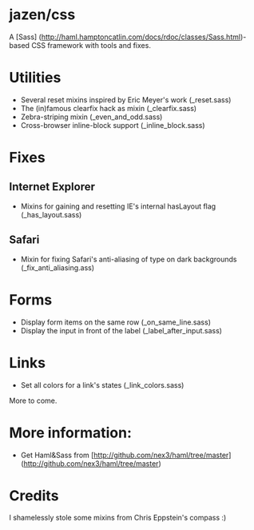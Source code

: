 # jazen/css

A [Sass] (http://haml.hamptoncatlin.com/docs/rdoc/classes/Sass.html)-based CSS framework with tools and fixes. 

# Utilities

- Several reset mixins inspired by Eric Meyer's work (_reset.sass)
- The (in)famous clearfix hack as mixin (_clearfix.sass)
- Zebra-striping mixin (_even_and_odd.sass)
- Cross-browser inline-block support (_inline_block.sass)

# Fixes

## Internet Explorer

- Mixins for gaining and resetting IE's internal hasLayout flag (_has_layout.sass)

## Safari

- Mixin for fixing Safari's anti-aliasing of type on dark backgrounds (_fix_anti_aliasing.ass)

# Forms

- Display form items on the same row (_on_same_line.sass)
- Display the input in front of the label (_label_after_input.sass)

# Links

- Set all colors for a link's states (_link_colors.sass)

More to come.

# More information:

- Get Haml&Sass from [http://github.com/nex3/haml/tree/master] (http://github.com/nex3/haml/tree/master)

# Credits

I shamelessly stole some mixins from Chris Eppstein's compass :)
